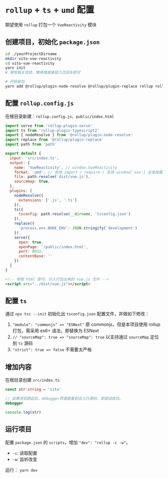 # `rollup` + `ts` + `umd` 配置

期望使用 `rollup` 打包一个 `VueReactivity` 模块

## 创建项目，初始化 `package.json`

```bash
cd ./yourProjectDirname
mkdir vito-vue-reactivity
cd vito-vue-reactivity
yarn init
# 填写相关信息，懒得填直接按几次回车即可

# 开始装包
yarn add @rollup/plugin-node-resolve @rollup/plugin-replace rollup rollup-plugin-serve rollup-plugin-typescript2 typescript -D
```

## 配置 `rollup.config.js`

在根目录新建：`rollup.config.js`、`public/index.html`

```js
import serve from 'rollup-plugin-serve'
import ts from 'rollup-plugin-typescript2'
import { nodeResolve } from '@rollup/plugin-node-resolve'
import replace from '@rollup/plugin-replace'
import path from 'path'

export default {
  input: 'src/index.ts',
  output: {
    name: 'VueReactivity', // window.VueReactivity
    format: 'umd', // 支持 import / require / 支持 window['xxx'] 全局挂载
    file: path.resolve('dist/vue.js'),
    sourcemap: true,
  },
  plugins: [
    nodeResolve({
      extensions: ['.js', '.ts']
    }),
    ts({ 
      tsconfig: path.resolve(__dirname, 'tsconfig.json')
    }),
    replace({ 
      'process.env.NODE_ENV': JSON.stringify('development')
    }),
    serve({
      open: true,
      openPage: '/public/index.html',
      port: 8032,
      contentBase: ''
    })
  ]
}
```

```html
<!-- 常规 html 即可，引入打包出来的 vue.js 文件 -->
<script src="../dist/vue.js"></script>
```

## 配置 `ts`

通过 `npx tsc --init` 初始化出 `tsconfig.json` 配置文件，并做如下修改：

1. `"module": "commonjs" => "ESNext"`
  原 commonjs，但是本项目使用 rollup 打包，需采用 es6+ 语法，即替换为 ESNext
2. `// "sourceMap": true => "sourceMap": true`
  以支持通过 `sourceMap` 定位到 `ts` 源码
3. `"strict": true => false`
  不需要太严格

## 增加内容

在根目录创建 `src/index.ts`

```ts
const str:string = 'vito'

// 如果项目跑起后，debugger界面能看到这几行源码，即调试成功。
debugger

console.log(str)
```

## 运行项目

配置 `package.json` 的 `scripts`，增加 `"dev": "rollup -c -w"`。

  - `-c`: 读取配置
  - `-w`: 监听改变

运行： `yarn dev`